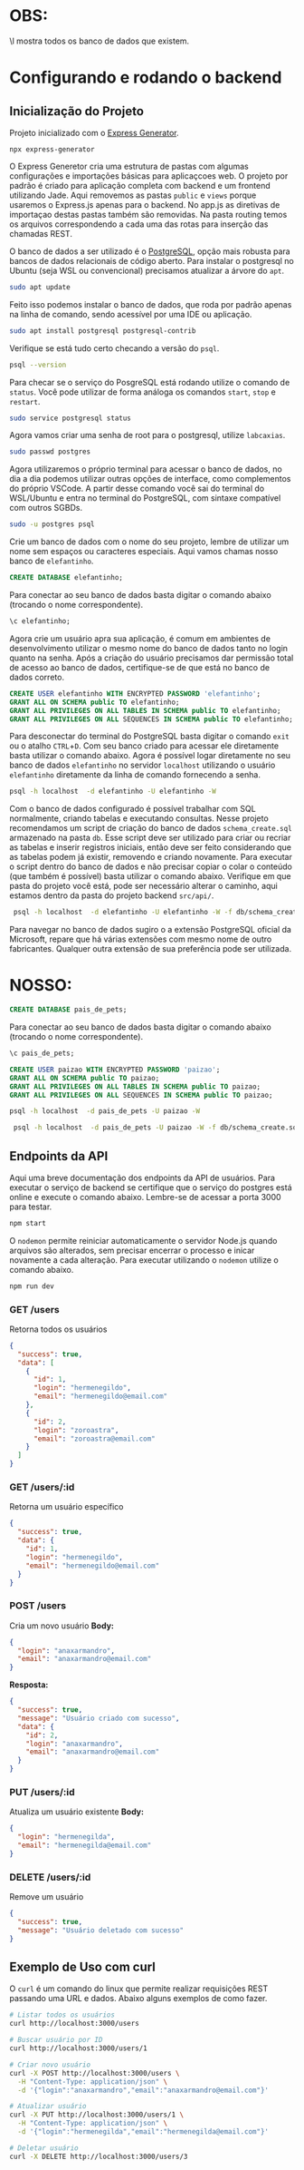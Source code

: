 # OBS:
\l mostra todos os banco de dados que existem.

# Configurando e rodando o backend

## Inicialização do Projeto

Projeto inicializado com o [Express Generator](https://expressjs.com/en/starter/generator.html).

```
npx express-generator
```

O Express Generetor cria uma estrutura de pastas com algumas configurações e importações básicas para aplicaçcoes web. O projeto por padrão é criado para aplicação completa com backend e um frontend utilizando Jade. Aqui removemos as pastas `public` e `views` porque usaremos o Express.js apenas para o backend. No app.js as diretivas de importaçao destas pastas também são removidas. Na pasta routing temos os arquivos correspondendo a cada uma das rotas para inserção das chamadas REST. 

O banco de dados a ser utilizado é o [PostgreSQL](https://www.postgresql.org/), opção mais robusta para bancos de dados relacionais de código aberto. Para instalar o postgresql no Ubuntu (seja WSL ou convencional) precisamos atualizar a árvore do `apt`.

```bash
sudo apt update
```

Feito isso podemos instalar o banco de dados, que roda por padrão apenas na linha de comando, sendo acessível por uma IDE ou aplicação. 

```bash
sudo apt install postgresql postgresql-contrib
```

Verifique se está tudo certo checando a versão do `psql`.

```bash
psql --version
```

Para checar se o serviço do PosgreSQL está rodando utilize o comando de `status`. Você pode utilizar de forma análoga os comandos `start`, `stop` e `restart`.

```bash
sudo service postgresql status
```

Agora vamos criar uma senha de root para o postgresql, utilize `labcaxias`.

```bash
sudo passwd postgres
```

Agora utilizaremos o próprio terminal para acessar o banco de dados, no dia a dia podemos utilizar outras opções de interface, como complementos do próprio VSCode. A partir desse comando você sai do terminal do WSL/Ubuntu e entra no terminal do PostgreSQL, com sintaxe compatível com outros SGBDs.

```bash
sudo -u postgres psql
```

Crie um banco de dados com o nome do seu projeto, lembre de utilizar um nome sem espaços ou caracteres especiais. Aqui vamos chamas nosso banco de `elefantinho`.

```sql
CREATE DATABASE elefantinho;
```

Para conectar ao seu banco de dados basta digitar o comando abaixo (trocando o nome correspondente).

```sql
\c elefantinho;
```

Agora crie um usuário apra sua aplicação, é comum em ambientes de desenvolvimento utilizar o mesmo nome do banco de dados tanto no login quanto na senha. Após a criação do usuário precisamos dar permissão total de acesso ao banco de dados, certifique-se de que está no banco de dados correto.

```sql
CREATE USER elefantinho WITH ENCRYPTED PASSWORD 'elefantinho';
GRANT ALL ON SCHEMA public TO elefantinho;
GRANT ALL PRIVILEGES ON ALL TABLES IN SCHEMA public TO elefantinho;
GRANT ALL PRIVILEGES ON ALL SEQUENCES IN SCHEMA public TO elefantinho;
```

Para desconectar do terminal do PostgreSQL basta digitar o comando `exit` ou o atalho `CTRL`+`D`. Com seu banco criado para acessar ele diretamente basta utilizar o comando abaixo. Agora é possível logar diretamente no seu banco de dados `elefantinho` no servidor `localhost` utilizando o usuário `elefantinho` diretamente da linha de comando fornecendo a senha.

```bash
psql -h localhost  -d elefantinho -U elefantinho -W
```

Com o banco de dados configurado é possível trabalhar com SQL normalmente, criando tabelas e executando consultas. Nesse projeto recomendamos um script de criação do banco de dados `schema_create.sql` armazenado na pasta `db`. Esse script deve ser utilizado para criar ou recriar as tabelas e inserir registros iniciais, então deve ser feito considerando que as tabelas podem já existir, removendo e criando novamente. Para executar o script dentro do banco de dados e não precisar copiar o colar o conteúdo (que também é possível) basta utilizar o comando abaixo. Verifique em que pasta do projeto você está, pode ser necessário alterar o caminho, aqui estamos dentro da pasta do projeto backend `src/api/`.

```bash
 psql -h localhost  -d elefantinho -U elefantinho -W -f db/schema_create.sql
```

Para navegar no banco de dados sugiro o a extensão PostgreSQL oficial da Microsoft, repare que há várias extensões com mesmo nome de outro fabricantes. Qualquer outra extensão de sua preferência pode ser utilizada.

# NOSSO: 

```sql
CREATE DATABASE pais_de_pets;
```

Para conectar ao seu banco de dados basta digitar o comando abaixo (trocando o nome correspondente).

```sql
\c pais_de_pets;
```


```sql
CREATE USER paizao WITH ENCRYPTED PASSWORD 'paizao';
GRANT ALL ON SCHEMA public TO paizao;
GRANT ALL PRIVILEGES ON ALL TABLES IN SCHEMA public TO paizao;
GRANT ALL PRIVILEGES ON ALL SEQUENCES IN SCHEMA public TO paizao;
```

```bash
psql -h localhost  -d pais_de_pets -U paizao -W
```

```bash
 psql -h localhost  -d pais_de_pets -U paizao -W -f db/schema_create.sql
```

## Endpoints da API

Aqui uma breve documentação dos endpoints da API de usuários. Para executar o serviço de backend se certifique que o serviço do postgres está online e execute o comando abaixo. Lembre-se de acessar a porta 3000 para testar.

```bash
npm start
```

O `nodemon` permite reiniciar automaticamente o servidor Node.js quando arquivos são alterados, sem precisar encerrar o processo e inicar novamente a cada alteração. Para executar utilizando o `nodemon` utilize o comando abaixo.

```bash
npm run dev
```

### GET /users
Retorna todos os usuários
```json
{
  "success": true,
  "data": [
    {
      "id": 1,
      "login": "hermenegildo",
      "email": "hermenegildo@email.com"
    },
    {
      "id": 2,
      "login": "zoroastra",
      "email": "zoroastra@email.com"
    }
  ]
}
```

### GET /users/:id
Retorna um usuário específico
```json
{
  "success": true,
  "data": {
    "id": 1,
    "login": "hermenegildo",
    "email": "hermenegildo@email.com"
  }
}
```

### POST /users
Cria um novo usuário
**Body:**
```json
{
  "login": "anaxarmandro",
  "email": "anaxarmandro@email.com"
}
```

**Resposta:**
```json
{
  "success": true,
  "message": "Usuário criado com sucesso",
  "data": {
    "id": 2,
    "login": "anaxarmandro",
    "email": "anaxarmandro@email.com"
  }
}
```

### PUT /users/:id
Atualiza um usuário existente
**Body:**
```json
{
  "login": "hermenegilda",
  "email": "hermenegilda@email.com"
}
```

### DELETE /users/:id
Remove um usuário
```json
{
  "success": true,
  "message": "Usuário deletado com sucesso"
}
```

## Exemplo de Uso com curl

O `curl` é um comando do linux que permite realizar requisições REST passando uma URL e dados. Abaixo alguns exemplos de como fazer.

```bash
# Listar todos os usuários
curl http://localhost:3000/users

# Buscar usuário por ID
curl http://localhost:3000/users/1

# Criar novo usuário
curl -X POST http://localhost:3000/users \
  -H "Content-Type: application/json" \
  -d '{"login":"anaxarmandro","email":"anaxarmandro@email.com"}'

# Atualizar usuário
curl -X PUT http://localhost:3000/users/1 \
  -H "Content-Type: application/json" \
  -d '{"login":"hermenegilda","email":"hermenegilda@email.com"}'

# Deletar usuário
curl -X DELETE http://localhost:3000/users/3
```





